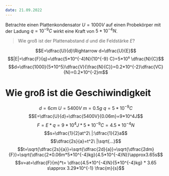 ```yaml
---
date: 21.09.2022
---
```

Betrachte einen Plattenkondensator $U=1000V$ auf einen Probekörper mit der Ladung $q=10^{-9}C$ wirkt eine Kraft von $5*10^{-4} N$.

> Wie groß ist der Plattenabstand $d$ und die Feldstärke $E$?

$$E=\dfrac{U}{d}\Rightarrow d=\dfrac{U}{E}$$
$$|E|=\dfrac{F}{q}=\dfrac{5*10^{-4}N}{10^{-9} C}=5*10⁵ \dfrac{N}{C}$$
$$d=\dfrac{1000}{5*10^5}\dfrac{V}{\frac{N}{C}}=0.2*10^{-2}\dfrac{VC}{N}=0.2*10^{-2}m$$


# Wie groß ist die Geschiwindigkeit
$$d=6cm\ U=5400V\ m=0.5g\ q=5*10^{-9}C$$
$$E=\dfrac{U}{d}=\dfrac{5400V}{0.06m}=9*10^4J$$
$$F=E*q=9*10^4J*5*10^{-9}C=4.5*10^{-4}N$$
$$s=\dfrac{1}{2}at^2\ |:\dfrac{1}{2}a$$
$$\dfrac{2s}{a}=t^2\ |\sqrt{...}$$	$$t=\sqrt{\dfrac{2s}{a}}=\sqrt{\dfrac{2d}{a}}=\sqrt{\dfrac{2dm}{F}}=\sqrt{\dfrac{2*0.06m*5*10^{-4}kg}{4.5*10^{-4}N}}\approx3.65s$$
$$v=at=\dfrac{F}{m}*t= \dfrac{4.5*10^{-4}N}{5*10^{-4}kg} * 3.65 s\approx 3.29*10^{-1} \frac{m}{s}$$

